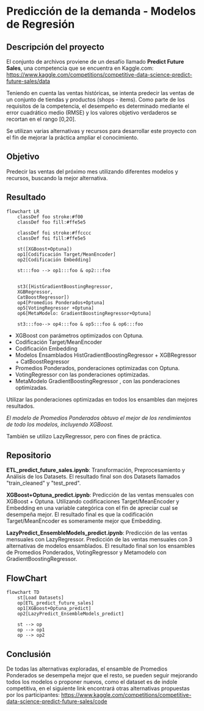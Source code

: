 # Predicción de la demanda -  Modelos de Regresión 

## Descripción del proyecto
El conjunto de archivos proviene de un desafío llamado **Predict Future Sales**, una competencia que se encuentra en Kaggle.com: https://www.kaggle.com/competitions/competitive-data-science-predict-future-sales/data

Teniendo en cuenta las ventas históricas, se intenta predecir las ventas de un conjunto de tiendas y productos (shops - items).
Como parte de los requisitos de la competencia, el desempeño es determinado mediante  el error cuadrático medio (RMSE) y los valores objetivo verdaderos se recortan en el rango [0,20].

Se utilizan varias alternativas y recursos para desarrollar este proyecto con el fín de mejorar la práctica ampliar el conocimiento.

## Objetivo

Predecir las ventas del próximo mes utilizando diferentes modelos y recursos, buscando la mejor alternativa.

## Resultado

```mermaid
flowchart LR
    classDef foo stroke:#f00
    classDef foo fill:#ffe5e5

    classDef foi stroke:#ffcccc
    classDef foi fill:#ffe5e5

    st([XGBoost+Optuna])
    op1[Codificación Target/MeanEncoder]
    op2[Codificación Embedding]

    st:::foo --> op1:::foo & op2:::foo
 

    st3([HistGradientBoostingRegressor, 
    XGBRegressor, 
    CatBoostRegressor])
    op4[Promedios Ponderados+Optuna]
    op5[VotingRegressor +Optuna]
    op6[MetaModelo: GradientBoostingRegressor+Optuna]

    st3:::foo--> op4:::foo & op5:::foo & op6:::foo
```

 - XGBoost con parámetros optimizados con Optuna.
  - Codificación Target/MeanEncoder 
   - Codificación Embedding
 - Modelos Ensamblados
 HistGradientBoostingRegressor + XGBRegressor + CatBoostRegressor
  - Promedios Ponderados, ponderaciones optimizadas con Optuna.
  - VotingRegressor con las ponderaciones optimizadas.
  - MetaModelo GradientBoostingRegressor , con las ponderaciones optimizadas.

 Utilizar las ponderaciones optimizadas en todos los ensambles dan mejores resultados.

*El modelo de Promedios Ponderados obtuvo el mejor de los rendimientos de todo los modelos, incluyendo XGBoost.*

También se utilizo LazyRegressor, pero con fines de práctica.

## Repositorio

**ETL_predict_future_sales.ipynb**: 
Transformación, Preprocesamiento y Análisis de los Datasets. El resultado final son dos Datasets llamados "train_cleaned" y "test_pred".

**XGBoost+Optuna_predict.ipynb**: 
Predicción de las ventas mensuales con XGBoost + Optuna. Utilizando codificaciones Target/MeanEncoder y Embedding en una variable categórica con el fín de apreciar cual se desempeña mejor. El resultado final es que la codificación Target/MeanEncoder es someramente mejor que Embedding.

**LazyPredict_EnsembleModels_predict.ipynb**: 
Predicción de las ventas mensuales con LazyRegressor.
Predicción de las ventas mensuales con 3 alternativas de modelos ensamblados. El resultado final son los ensambles de Promedios Ponderados, VotingRegressor y Metamodelo con GradientBoostingRegressor.

## FlowChart

```mermaid
flowchart TD
    st[Load Datasets]
    op[ETL_predict_future_sales]
    op1[XGBoost+Optuna_predict]
    op2[LazyPredict_EnsembleModels_predict]

    st --> op
    op --> op1
    op --> op2
```
## Conclusión

De todas las alternativas exploradas, el ensamble de Promedios Ponderados se desempeña mejor que el resto, se pueden seguir mejorando todos los modelos o proponer nuevos, como el dataset es de indole competitiva, en el siguiente link encontrará otras alternativas propuestas por los participantes:
https://www.kaggle.com/competitions/competitive-data-science-predict-future-sales/code
